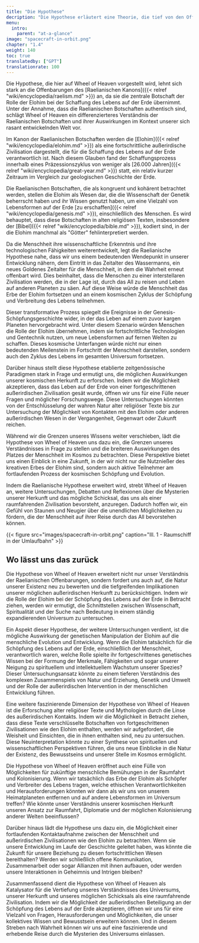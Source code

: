 ```yaml
---
title: "Die Hypothese"
decription: "Die Hypothese erläutert eine Theorie, die tief von den Offenbarungen der Raelianer beeinflusst ist. Sie erforscht die Idee, dass eine fortgeschrittene außerirdische Zivilisation, bekannt als die Elohim, eine entscheidende Rolle bei der Erschaffung des Lebens auf der Erde gespielt hat. Die Website schlägt eine nuancierte Interpretation dieser raelianischen Botschaften vor, die sie im Kontext unserer sich entwickelnden Welt betrachtet. Diese Hypothese bildet das Rückgrat der Erzählung der Website und untermauert ihre Erforschung der Ursprünge und des Platzes der Menschheit im Universum."
menu:
  intro:
    parent: "at-a-glance"
image: "spacecraft-in-orbit.png"
chapter: "1.4"
weight: 140
toc: true
translatedby: ["GPT"]
translationrate: 100
---
```


Die Hypothese, die hier auf Wheel of Heaven vorgestellt wird, lehnt sich stark an die Offenbarungen des [Raelianischen Kanons]({{< relref "wiki/encyclopedia/raelism.md" >}}) an, da sie die zentrale Botschaft der Rolle der Elohim bei der Schaffung des Lebens auf der Erde übernimmt. Unter der Annahme, dass die Raelianischen Botschaften authentisch sind, schlägt Wheel of Heaven ein differenzierteres Verständnis der Raelianischen Botschaften und ihrer Auswirkungen im Kontext unserer sich rasant entwickelnden Welt vor.

Im Kanon der Raelianischen Botschaften werden die [Elohim]({{< relref "wiki/encyclopedia/elohim.md" >}}) als eine fortschrittliche außerirdische Zivilisation dargestellt, die für die Schaffung des Lebens auf der Erde verantwortlich ist. Nach diesem Glauben fand der Schaffungsprozess innerhalb eines Präzessionszyklus von weniger als [26.000 Jahren]({{< relref "wiki/encyclopedia/great-year.md" >}}) statt, ein relativ kurzer Zeitraum im Vergleich zur geologischen Geschichte der Erde.

Die Raelianischen Botschaften, die als kongruent und kohärent betrachtet werden, stellen die Elohim als Wesen dar, die die Wissenschaft der Genetik beherrscht haben und ihr Wissen genutzt haben, um eine Vielzahl von Lebensformen auf der Erde [zu erschaffen]({{< relref "wiki/encyclopedia/genesis.md" >}}), einschließlich des Menschen. Es wird behauptet, dass diese Botschaften in alten religiösen Texten, insbesondere der [Bibel]({{< relref "wiki/encyclopedia/bible.md" >}}), kodiert sind, in der die Elohim manchmal als "Götter" fehlinterpretiert werden.

Da die Menschheit ihre wissenschaftliche Erkenntnis und ihre technologischen Fähigkeiten weiterentwickelt, legt die Raelianische Hypothese nahe, dass wir uns einem bedeutenden Wendepunkt in unserer Entwicklung nähern, dem Eintritt in das Zeitalter des Wassermanns, ein neues Goldenes Zeitalter für die Menschheit, in dem die Wahrheit erneut offenbart wird. Dies beinhaltet, dass die Menschen zu einer interstellaren Zivilisation werden, die in der Lage ist, durch das All zu reisen und Leben auf anderen Planeten zu säen. Auf diese Weise würde die Menschheit das Erbe der Elohim fortsetzen und an einem kosmischen Zyklus der Schöpfung und Verbreitung des Lebens teilnehmen.

Dieser transformative Prozess spiegelt die Ereignisse in der Genesis-Schöpfungsgeschichte wider, in der das Leben auf einem zuvor kargen Planeten hervorgebracht wird. Unter diesem Szenario würden Menschen die Rolle der Elohim übernehmen, indem sie fortschrittliche Technologien und Gentechnik nutzen, um neue Lebensformen auf fernen Welten zu schaffen. Dieses kosmische Unterfangen würde nicht nur einen bedeutenden Meilenstein im Fortschritt der Menschheit darstellen, sondern auch den Zyklus des Lebens im gesamten Universum fortsetzen.

Darüber hinaus stellt diese Hypothese etablierte zeitgenössische Paradigmen stark in Frage und ermutigt uns, die möglichen Auswirkungen unserer kosmischen Herkunft zu erforschen. Indem wir die Möglichkeit akzeptieren, dass das Leben auf der Erde von einer fortgeschrittenen außerirdischen Zivilisation gesät wurde, öffnen wir uns für eine Fülle neuer Fragen und möglicher Forschungswege. Diese Untersuchungen könnten von der Entschlüsselung der wahren Natur alter religiöser Texte bis zur Untersuchung der Möglichkeit von Kontakten mit den Elohim oder anderen außerirdischen Wesen in der Vergangenheit, Gegenwart oder Zukunft reichen.

Während wir die Grenzen unseres Wissens weiter verschieben, lädt die Hypothese von Wheel of Heaven uns dazu ein, die Grenzen unseres Verständnisses in Frage zu stellen und die breiteren Auswirkungen des Platzes der Menschheit im Kosmos zu betrachten. Diese Perspektive bietet uns einen Einblick in eine Zukunft, in der wir nicht nur die Nutznießer des kreativen Erbes der Elohim sind, sondern auch aktive Teilnehmer am fortlaufenden Prozess der kosmischen Schöpfung und Evolution.

Indem die Raelianische Hypothese erweitert wird, strebt Wheel of Heaven an, weitere Untersuchungen, Debatten und Reflexionen über die Mysterien unserer Herkunft und das mögliche Schicksal, das uns als einer raumfahrenden Zivilisation bevorsteht, anzuregen. Dadurch hoffen wir, ein Gefühl von Staunen und Neugier über die unendlichen Möglichkeiten zu fördern, die der Menschheit auf ihrer Reise durch das All bevorstehen können.

{{< figure src="images/spacecraft-in-orbit.png" caption="Ill. 1 - Raumschiff in der Umlaufbahn" >}}

## Wo lässt uns das zurück

Die Hypothese von Wheel of Heaven erweitert nicht nur unser Verständnis der Raelianischen Offenbarungen, sondern fordert uns auch auf, die Natur unserer Existenz neu zu bewerten und die tiefgreifenden Implikationen unserer möglichen außerirdischen Herkunft zu berücksichtigen. Indem wir die Rolle der Elohim bei der Schöpfung des Lebens auf der Erde in Betracht ziehen, werden wir ermutigt, die Schnittstellen zwischen Wissenschaft, Spiritualität und der Suche nach Bedeutung in einem ständig expandierenden Universum zu untersuchen.

Ein Aspekt dieser Hypothese, der weitere Untersuchungen verdient, ist die mögliche Auswirkung der genetischen Manipulation der Elohim auf die menschliche Evolution und Entwicklung. Wenn die Elohim tatsächlich für die Schöpfung des Lebens auf der Erde, einschließlich der Menschheit, verantwortlich waren, welche Rolle spielte ihr fortgeschrittenes genetisches Wissen bei der Formung der Merkmale, Fähigkeiten und sogar unserer Neigung zu spirituellem und intellektuellem Wachstum unserer Spezies? Dieser Untersuchungsansatz könnte zu einem tieferen Verständnis des komplexen Zusammenspiels von Natur und Erziehung, Genetik und Umwelt und der Rolle der außerirdischen Intervention in der menschlichen Entwicklung führen.

Eine weitere faszinierende Dimension der Hypothese von Wheel of Heaven ist die Erforschung alter religiöser Texte und Mythologien durch die Linse des außerirdischen Kontakts. Indem wir die Möglichkeit in Betracht ziehen, dass diese Texte verschlüsselte Botschaften von fortgeschrittenen Zivilisationen wie den Elohim enthalten, werden wir aufgefordert, die Weisheit und Einsichten, die in ihnen enthalten sind, neu zu untersuchen. Diese Neuinterpretation könnte zu einer Synthese von spirituellen und wissenschaftlichen Perspektiven führen, die uns neue Einblicke in die Natur der Existenz, des Bewusstseins und unserer Stelle im Kosmos ermöglicht.

Die Hypothese von Wheel of Heaven eröffnet auch eine Fülle von Möglichkeiten für zukünftige menschliche Bemühungen in der Raumfahrt und Kolonisierung. Wenn wir tatsächlich das Erbe der Elohim als Schöpfer und Verbreiter des Lebens tragen, welche ethischen Verantwortlichkeiten und Herausforderungen könnten wir dann als wir uns von unserem Heimatplaneten entfernen und auf andere Lebensformen im Universum treffen? Wie könnte unser Verständnis unserer kosmischen Herkunft unseren Ansatz zur Raumfahrt, Diplomatie und der möglichen Kolonisierung anderer Welten beeinflussen?

Darüber hinaus lädt die Hypothese uns dazu ein, die Möglichkeit einer fortlaufenden Kontaktaufnahme zwischen der Menschheit und außerirdischen Zivilisationen wie den Elohim zu betrachten. Wenn sie unsere Entwicklung im Laufe der Geschichte geleitet haben, was könnte die Zukunft für unsere Beziehung zu diesen fortschrittlichen Wesen bereithalten? Werden wir schließlich offene Kommunikation, Zusammenarbeit oder sogar Allianzen mit ihnen aufbauen, oder werden unsere Interaktionen in Geheimnis und Intrigen bleiben?

Zusammenfassend dient die Hypothese von Wheel of Heaven als Katalysator für die Vertiefung unseres Verständnisses des Universums, unserer Herkunft und unseres möglichen Schicksals als eine raumfahrende Zivilisation. Indem wir die Möglichkeit der außerirdischen Beteiligung an der Schöpfung des Lebens auf der Erde akzeptieren, öffnen wir uns für eine Vielzahl von Fragen, Herausforderungen und Möglichkeiten, die unser kollektives Wissen und Bewusstsein erweitern können. Und in diesem Streben nach Wahrheit können wir uns auf eine faszinierende und erhebende Reise durch die Mysterien des Universums einlassen.
